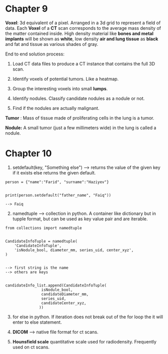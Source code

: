 # Chapter 9

**Voxel**: 3d equivalent of a pixel. Arranged in a 3d grid to represent a field of data. Each **Voxel** of a **CT** scan corresponds to the average mass density of the matter contained inside.  High density material like **bones and metal implants** will be shown as **white**, low density **air and lung tissue** as **black** and fat and tissue as various shades of gray.

End to end solution process:

1) Load CT data files to produce a CT instance that contains the full 3D scan.

2) Identify voxels of potential tumors. Like a heatmap.

3) Group the interesting voxels into small **lumps**.
4. Identify nodules. Classify candidate nodules as a nodule or not.  

5. Find if the nodules are actually malignant. 

**Tumor** : Mass of tissue made of proliferating cells in the lung is a tumor.

**Nodule:** A small tumor (just a few millimeters wide) in the lung is called a nodule. 

# Chapter 10

1. setdefault(key, "Something else") --> returns the value of the given key if it exists else returns the given default.

```
person = {"name":"Farid", "surname":"Haziyev"}


print(person.setdefault("father_name", "Faiq"))

--> Faiq
```

2. namedtuple --> collection in python. A container like dictionary but in tupple format, but can be used as key value pair and are iterable.

```
from collections import namedtuple


CandidateInfoTuple = namedtuple(
    'CandidateInfoTuple',
    'isNodule_bool, diameter_mm, series_uid, center_xyz',
)


--> first string is the name
--> others are keys


candidateInfo_list.append(CandidateInfoTuple(
                isNodule_bool,
                candidateDiameter_mm,
                series_uid,
                candidateCenter_xyz,
               ))
```

3. for else in python. If iteration does not break out of the for loop the it will enter to else statement.

4. **DICOM** --> native file format for ct scans.

5. **Hounsfield scale** quantitative scale used for radiodensity. Frequently used on ct scans. 
